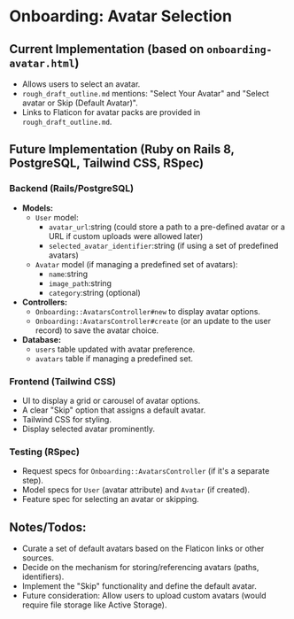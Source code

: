 # Onboarding: Avatar Selection

## Current Implementation (based on `onboarding-avatar.html`)

- Allows users to select an avatar.
- `rough_draft_outline.md` mentions: "Select Your Avatar" and "Select avatar or Skip (Default Avatar)".
- Links to Flaticon for avatar packs are provided in `rough_draft_outline.md`.

## Future Implementation (Ruby on Rails 8, PostgreSQL, Tailwind CSS, RSpec)

### Backend (Rails/PostgreSQL)

- **Models:**
    - `User` model:
        - `avatar_url`:string (could store a path to a pre-defined avatar or a URL if custom uploads were allowed later)
        - `selected_avatar_identifier`:string (if using a set of predefined avatars)
    - `Avatar` model (if managing a predefined set of avatars):
        - `name`:string
        - `image_path`:string
        - `category`:string (optional)
- **Controllers:**
    - `Onboarding::AvatarsController#new` to display avatar options.
    - `Onboarding::AvatarsController#create` (or an update to the user record) to save the avatar choice.
- **Database:**
    - `users` table updated with avatar preference.
    - `avatars` table if managing a predefined set.

### Frontend (Tailwind CSS)

- UI to display a grid or carousel of avatar options.
- A clear "Skip" option that assigns a default avatar.
- Tailwind CSS for styling.
- Display selected avatar prominently.

### Testing (RSpec)

- Request specs for `Onboarding::AvatarsController` (if it's a separate step).
- Model specs for `User` (avatar attribute) and `Avatar` (if created).
- Feature spec for selecting an avatar or skipping.

## Notes/Todos:

- Curate a set of default avatars based on the Flaticon links or other sources.
- Decide on the mechanism for storing/referencing avatars (paths, identifiers).
- Implement the "Skip" functionality and define the default avatar.
- Future consideration: Allow users to upload custom avatars (would require file storage like Active Storage).
